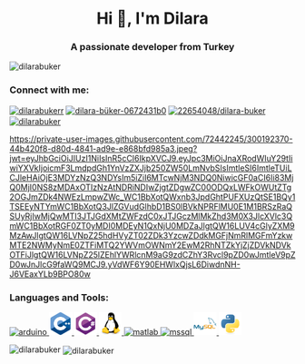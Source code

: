 <h1 align="center">Hi 👋, I'm Dilara</h1>
<h3 align="center">A passionate developer from Turkey</h3>

<p align="left"> <img src="https://komarev.com/ghpvc/?username=dilarabuker&label=Profile%20views&color=0e75b6&style=flat" alt="dilarabuker" /> </p>

<h3 align="left">Connect with me:</h3>
<p align="left">
<a href="https://twitter.com/dilarabukerr" target="blank"><img align="center" src="https://raw.githubusercontent.com/rahuldkjain/github-profile-readme-generator/master/src/images/icons/Social/twitter.svg" alt="dilarabukerr" height="30" width="40" /></a>
<a href="https://linkedin.com/in/dilara-büker-0672431b0" target="blank"><img align="center" src="https://raw.githubusercontent.com/rahuldkjain/github-profile-readme-generator/master/src/images/icons/Social/linked-in-alt.svg" alt="dilara-büker-0672431b0" height="30" width="40" /></a>
<a href="https://stackoverflow.com/users/22654048/dilara-buker" target="blank"><img align="center" src="https://raw.githubusercontent.com/rahuldkjain/github-profile-readme-generator/master/src/images/icons/Social/stack-overflow.svg" alt="22654048/dilara-buker" height="30" width="40" /></a>
<a href="https://instagram.com/dilarabukerr" target="blank"><img align="center" src="https://raw.githubusercontent.com/rahuldkjain/github-profile-readme-generator/master/src/images/icons/Social/instagram.svg" alt="dilarabuker" height="30" width="40" /></a>
</p>

<https://private-user-images.githubusercontent.com/72442245/300192370-44b420f8-d80d-4841-ad9e-e868bfd985a3.jpeg?jwt=eyJhbGciOiJIUzI1NiIsInR5cCI6IkpXVCJ9.eyJpc3MiOiJnaXRodWIuY29tIiwiYXVkIjoicmF3LmdpdGh1YnVzZXJjb250ZW50LmNvbSIsImtleSI6ImtleTUiLCJleHAiOjE3MDYzNzQ3NDYsIm5iZiI6MTcwNjM3NDQ0NiwicGF0aCI6Ii83MjQ0MjI0NS8zMDAxOTIzNzAtNDRiNDIwZjgtZDgwZC00ODQxLWFkOWUtZTg2OGJmZDk4NWEzLmpwZWc_WC1BbXotQWxnb3JpdGhtPUFXUzQtSE1BQy1TSEEyNTYmWC1BbXotQ3JlZGVudGlhbD1BS0lBVkNPRFlMU0E1M1BRSzRaQSUyRjIwMjQwMTI3JTJGdXMtZWFzdC0xJTJGczMlMkZhd3M0X3JlcXVlc3QmWC1BbXotRGF0ZT0yMDI0MDEyN1QxNjU0MDZaJlgtQW16LUV4cGlyZXM9MzAwJlgtQW16LVNpZ25hdHVyZT02ZDk3YzcwZDdkMGFjNmRlMGFmYzkwMTE2NWMyNmE0ZTFiMTQ2YWVmOWNmY2EwM2RhNTZkYjZjZDVkNDVkOTFiJlgtQW16LVNpZ25lZEhlYWRlcnM9aG9zdCZhY3Rvcl9pZD0wJmtleV9pZD0wJnJlcG9faWQ9MCJ9.yVdWF6Y90EHWlxQjsL6DiwdnNH-J6VEaxYLb9BPO80w>

<h3 align="left">Languages and Tools:</h3>
<p align="left"> <a href="https://www.arduino.cc/" target="_blank" rel="noreferrer"> <img src="https://cdn.worldvectorlogo.com/logos/arduino-1.svg" alt="arduino" width="40" height="40"/> </a> <a href="https://www.w3schools.com/cpp/" target="_blank" rel="noreferrer"> <img src="https://raw.githubusercontent.com/devicons/devicon/master/icons/cplusplus/cplusplus-original.svg" alt="cplusplus" width="40" height="40"/> </a> <a href="https://www.w3schools.com/cs/" target="_blank" rel="noreferrer"> <img src="https://raw.githubusercontent.com/devicons/devicon/master/icons/csharp/csharp-original.svg" alt="csharp" width="40" height="40"/> </a> <a href="https://www.linux.org/" target="_blank" rel="noreferrer"> <img src="https://raw.githubusercontent.com/devicons/devicon/master/icons/linux/linux-original.svg" alt="linux" width="40" height="40"/> </a> <a href="https://www.mathworks.com/" target="_blank" rel="noreferrer"> <img src="https://upload.wikimedia.org/wikipedia/commons/2/21/Matlab_Logo.png" alt="matlab" width="40" height="40"/> </a> <a href="https://www.microsoft.com/en-us/sql-server" target="_blank" rel="noreferrer"> <img src="https://www.svgrepo.com/show/303229/microsoft-sql-server-logo.svg" alt="mssql" width="40" height="40"/> </a> <a href="https://www.mysql.com/" target="_blank" rel="noreferrer"> <img src="https://raw.githubusercontent.com/devicons/devicon/master/icons/mysql/mysql-original-wordmark.svg" alt="mysql" width="40" height="40"/> </a> <a href="https://www.python.org" target="_blank" rel="noreferrer"> <img src="https://raw.githubusercontent.com/devicons/devicon/master/icons/python/python-original.svg" alt="python" width="40" height="40"/> </a> </p>

<p><img align="left" src="https://github-readme-stats.vercel.app/api/top-langs?username=dilarabuker&show_icons=true&locale=en&layout=compact" alt="dilarabuker" /></p>

<p>&nbsp;<img align="center" src="https://github-readme-stats.vercel.app/api?username=dilarabuker&show_icons=true&locale=en" alt="dilarabuker" /></p>
